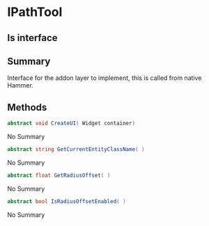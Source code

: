 # IPathTool

## Is interface

## Summary

Interface for the addon layer to implement, this is called from native Hammer.
## Methods

```c#
abstract void CreateUI( Widget container) 
```
No Summary
```c#
abstract string GetCurrentEntityClassName( ) 
```
No Summary
```c#
abstract float GetRadiusOffset( ) 
```
No Summary
```c#
abstract bool IsRadiusOffsetEnabled( ) 
```
No Summary
